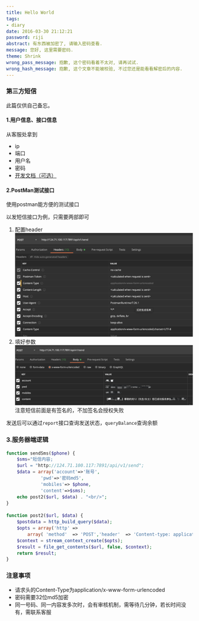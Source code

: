 ```yaml
---
title: Hello World
tags:
- diary
date: 2016-03-30 21:12:21
password: riji
abstract: 有东西被加密了, 请输入密码查看.
message: 您好, 这里需要密码.
theme: Shrink
wrong_pass_message: 抱歉, 这个密码看着不太对, 请再试试.
wrong_hash_message: 抱歉, 这个文章不能被校验, 不过您还是能看看解密后的内容.
---
```


### 第三方短信
此篇仅供自己备忘。

#### 1.用户信息、接口信息
从客服处拿到
* ip
* 端口
* 用户名
* 密码
* [开发文档（可选）](短信接口文档.pdf)

#### 2.PostMan测试接口
使用postman能方便的测试接口

以发短信接口为例，只需要两部即可

1. 配置header
![配置Header](发短信.png)
1. 填好参数
![配置参数](发短信参数.png)
注意短信前面是有签名的，不加签名会授权失败

发送后可以通过`report`接口查询发送状态，`queryBalance`查询余额

### 3.服务器端逻辑
``` php
function sendSms($phone) {
    $sms="短信内容;
    $url = "http://124.71.100.117:7891/api/v1/send";
    $data = array('account'=>'账号',
             'pwd'=>'密码md5',
             'mobiles'=> $phone,
             'content'=>$sms);
    echo post2($url, $data) . "<br/>";
}

function post2($url, $data) {
    $postdata = http_build_query($data);
    $opts = array('http' => 
        array( 'method'  => 'POST','header'  => 'Content-type: application/x-www-form-urlencoded', 'content' => $postdata ) );
    $context = stream_context_create($opts);
    $result = file_get_contents($url, false, $context);
    return $result;
}
```

### 注意事项
* 请求头的Content-Type为application/x-www-form-urlencoded
* 密码需要32位md5加密
* 同一号码、同一内容发多次时，会有审核机制，需等待几分钟，若长时间没有，需联系客服